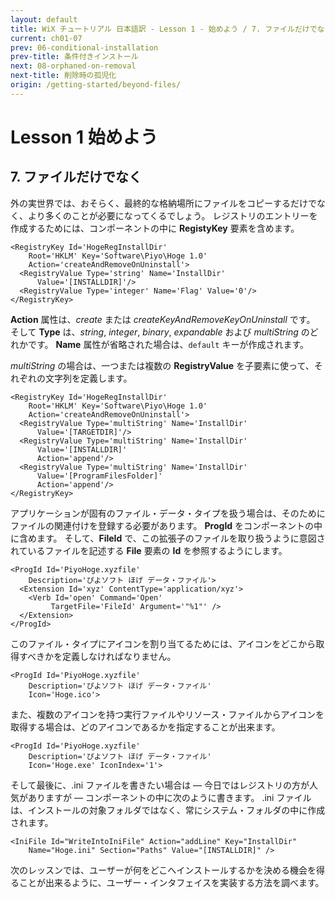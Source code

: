 ```yaml
---
layout: default
title: WiX チュートリアル 日本語訳 - Lesson 1 - 始めよう / 7. ファイルだけでなく
current: ch01-07
prev: 06-conditional-installation
prev-title: 条件付きインストール
next: 08-orphaned-on-removal
next-title: 削除時の孤児化
origin: /getting-started/beyond-files/
---
```

# Lesson 1 始めよう

## 7. ファイルだけでなく

外の実世界では、おそらく、最終的な格納場所にファイルをコピーするだけでなく、より多くのことが必要になってくるでしょう。
レジストリのエントリーを作成するためには、コンポーネントの中に **RegistyKey** 要素を含めます。

    <RegistryKey Id='HogeRegInstallDir'
        Root='HKLM' Key='Software\Piyo\Hoge 1.0' 
        Action='createAndRemoveOnUninstall'>
      <RegistryValue Type='string' Name='InstallDir'
          Value='[INSTALLDIR]'/>
      <RegistryValue Type='integer' Name='Flag' Value='0'/>
    </RegistryKey>

**Action** 属性は、*create* または *createKeyAndRemoveKeyOnUninstall* です。
そして **Type** は、*string*, *integer*, *binary*, *expandable* および *multiString* のどれかです。
**Name** 属性が省略された場合は、`default` キーが作成されます。

*multiString* の場合は、一つまたは複数の **RegistryValue** を子要素に使って、それぞれの文字列を定義します。

    <RegistryKey Id='HogeRegInstallDir'
        Root='HKLM' Key='Software\Piyo\Hoge 1.0'
        Action='createAndRemoveOnUninstall'>
      <RegistryValue Type='multiString' Name='InstallDir'
          Value='[TARGETDIR]'/>
      <RegistryValue Type='multiString' Name='InstallDir'
          Value='[INSTALLDIR]' 
          Action='append'/>
      <RegistryValue Type='multiString' Name='InstallDir'
          Value='[ProgramFilesFolder]' 
          Action='append'/>
    </RegistryKey>

アプリケーションが固有のファイル・データ・タイプを扱う場合は、そのためにファイルの関連付けを登録する必要があります。
**ProgId** をコンポーネントの中に含めます。
そして、**FileId** で、この拡張子のファイルを取り扱うように意図されているファイルを記述する **File** 要素の **Id** を参照するようにします。

    <ProgId Id='PiyoHoge.xyzfile' 
        Description='ぴよソフト ほげ データ・ファイル'>
      <Extension Id='xyz' ContentType='application/xyz'>
        <Verb Id='open' Command='Open'
             TargetFile='FileId' Argument='"%1"' />
      </Extension>
    </ProgId>

このファイル・タイプにアイコンを割り当てるためには、アイコンをどこから取得すべきかを定義しなければなりません。

    <ProgId Id='PiyoHoge.xyzfile'
        Description='ぴよソフト ほげ データ・ファイル'
        Icon='Hoge.ico'>

また、複数のアイコンを持つ実行ファイルやリソース・ファイルからアイコンを取得する場合は、どのアイコンであるかを指定することが出来ます。

    <ProgId Id='PiyoHoge.xyzfile'
        Description='ぴよソフト ほげ データ・ファイル'
        Icon='Hoge.exe' IconIndex='1'>

そして最後に、.ini ファイルを書きたい場合は — 今日ではレジストリの方が人気がありますが — コンポーネントの中に次のように書きます。
.ini ファイルは、インストールの対象フォルダではなく、常にシステム・フォルダの中に作成されます。

    <IniFile Id="WriteIntoIniFile" Action="addLine" Key="InstallDir"
        Name="Hoge.ini" Section="Paths" Value="[INSTALLDIR]" />

次のレッスンでは、ユーザーが何をどこへインストールするかを決める機会を得ることが出来るように、ユーザー・インタフェイスを実装する方法を調べます。